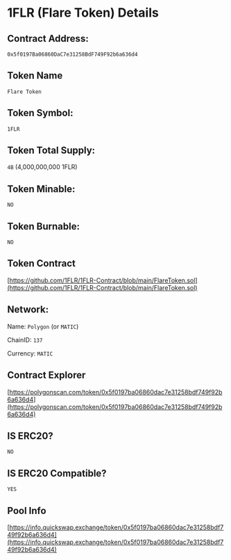 # 1FLR (Flare Token) Details

## Contract Address:
`0x5f0197Ba06860DaC7e31258BdF749F92b6a636d4`

## Token Name
`Flare Token`

## Token Symbol:
`1FLR`

## Token Total Supply:
`4B` (4,000,000,000 1FLR)

## Token Minable:
`NO`

## Token Burnable:
`NO`

## Token Contract
[https://github.com/1FLR/1FLR-Contract/blob/main/FlareToken.sol](https://github.com/1FLR/1FLR-Contract/blob/main/FlareToken.sol)

## Network:
Name: `Polygon` (or `MATIC`)

ChainID: `137`

Currency: `MATIC`

## Contract Explorer
[https://polygonscan.com/token/0x5f0197ba06860dac7e31258bdf749f92b6a636d4](https://polygonscan.com/token/0x5f0197ba06860dac7e31258bdf749f92b6a636d4)

## IS ERC20?
`NO`

## IS ERC20 Compatible?
`YES`

## Pool Info
[https://info.quickswap.exchange/token/0x5f0197ba06860dac7e31258bdf749f92b6a636d4](https://info.quickswap.exchange/token/0x5f0197ba06860dac7e31258bdf749f92b6a636d4)
